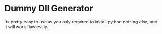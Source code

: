 # Dummy Dll Generator

Its pretty easy to use as you only required to install python nothing else, and it will work flawlessly.
